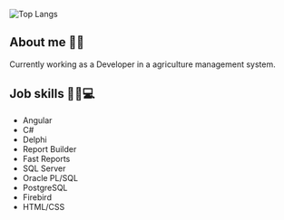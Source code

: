 
![Top Langs](https://github-readme-stats.vercel.app/api/top-langs/?username=brunodalcin&layout=compact&theme=dark) 
### <h2>About me 👨‍🦰</h2>
Currently working as a Developer in a agriculture management system.
### <h2>Job skills 👨‍💻💻</h2> 
- Angular
- C#
- Delphi
- Report Builder
- Fast Reports
- SQL Server
- Oracle PL/SQL
- PostgreSQL
- Firebird
- HTML/CSS

  




  

